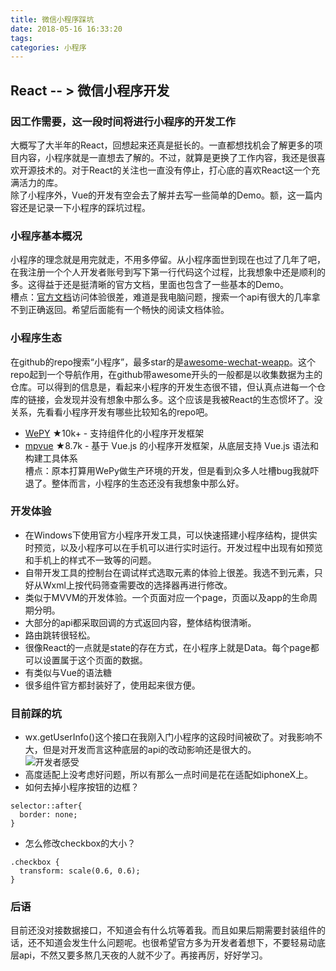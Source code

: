 ```yaml
---
title: 微信小程序踩坑
date: 2018-05-16 16:33:20
tags:
categories: 小程序
---
```

## React -- > 微信小程序开发
### 因工作需要，这一段时间将进行小程序的开发工作
大概写了大半年的React，回想起来还真是挺长的。一直都想找机会了解更多的项目内容，小程序就是一直想去了解的。不过，就算是更换了工作内容，我还是很喜欢开源技术的。对于React的关注也一直没有停止，打心底的喜欢React这一个充满活力的库。  
除了小程序外，Vue的开发有空会去了解并去写一些简单的Demo。额，这一篇内容还是记录一下小程序的踩坑过程。

<!--more-->

### 小程序基本概况
小程序的理念就是用完就走，不用多停留。从小程序面世到现在也过了几年了吧，在我注册一个个人开发者账号到写下第一行代码这个过程，比我想象中还是顺利的多。这得益于还是挺清晰的官方文档，里面也包含了一些基本的Demo。  
槽点：[官方文档](https://developers.weixin.qq.com/miniprogram/dev/)访问体验很差，难道是我电脑问题，搜索一个api有很大的几率拿不到正确返回。希望后面能有一个畅快的阅读文档体验。
### 小程序生态
在github的repo搜索“小程序”，最多star的是[awesome-wechat-weapp](https://github.com/justjavac/awesome-wechat-weapp)。这个repo起到一个导航作用，在github带awesome开头的一般都是以收集数据为主的仓库。可以得到的信息是，看起来小程序的开发生态很不错，但认真点进每一个仓库的链接，会发现并没有想象中那么多。这个应该是我被React的生态惯坏了。没关系，先看看小程序开发有哪些比较知名的repo吧。  
- [WePY](https://github.com/Tencent/wepy) ★10k+ - 支持组件化的小程序开发框架
- [mpvue](https://github.com/Meituan-Dianping/mpvue) ★8.7k - 基于 Vue.js 的小程序开发框架，从底层支持 Vue.js 语法和构建工具体系  
槽点：原本打算用WePy做生产环境的开发，但是看到众多人吐槽bug我就吓退了。整体而言，小程序的生态还没有我想象中那么好。
### 开发体验
* 在Windows下使用官方小程序开发工具，可以快速搭建小程序结构，提供实时预览，以及小程序可以在手机可以进行实时运行。开发过程中出现有如预览和手机上的样式不一致等的问题。
* 自带开发工具的控制台在调试样式选取元素的体验上很差。我选不到元素，只好从Wxml上按代码筛查需要改的选择器再进行修改。
* 类似于MVVM的开发体验。一个页面对应一个page，页面以及app的生命周期分明。
* 大部分的api都采取回调的方式返回内容，整体结构很清晰。
* 路由跳转很轻松。
* 很像React的一点就是state的存在方式，在小程序上就是Data。每个page都可以设置属于这个页面的数据。
* 有类似与Vue的语法糖
* 很多组件官方都封装好了，使用起来很方便。
### 目前踩的坑
* wx.getUserInfo()这个接口在我刚入门小程序的这段时间被砍了。对我影响不大，但是对开发而言这种底层的api的改动影响还是很大的。  
![开发者感受](http://p7b9iw239.bkt.clouddn.com/%E5%BC%80%E5%8F%91%E8%80%85%E6%84%9F%E5%8F%97.gif)
* 高度适配上没考虑好问题，所以有那么一点时间是花在适配如iphoneX上。
* 如何去掉小程序按钮的边框？
```
selector::after{
  border: none;
}
```
* 怎么修改checkbox的大小？
```
.checkbox {
  transform: scale(0.6, 0.6);
}
```
### 后语
目前还没对接数据接口，不知道会有什么坑等着我。而且如果后期需要封装组件的话，还不知道会发生什么问题呢。也很希望官方多为开发者着想下，不要轻易动底层api，不然又要多熬几天夜的人就不少了。再接再厉，好好学习。